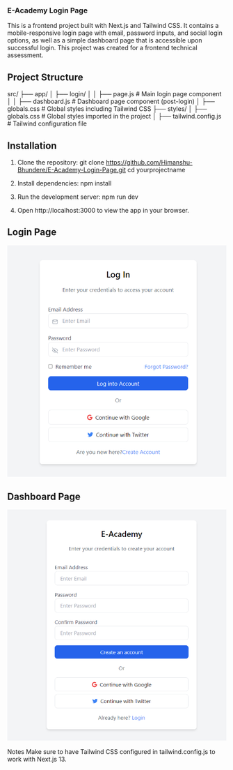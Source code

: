 ### E-Academy Login Page
This is a frontend project built with Next.js and Tailwind CSS. It contains a mobile-responsive login page with email, password inputs, and social login options, as well as a simple dashboard page that is accessible upon successful login. This project was created for a frontend technical assessment.

## Project Structure

src/
├── app/
│   ├── login/
│   │   ├── page.js          # Main login page component
│   │   ├── dashboard.js     # Dashboard page component (post-login)
│   ├── globals.css          # Global styles including Tailwind CSS
├── styles/
│   ├── globals.css          # Global styles imported in the project
│   ├── tailwind.config.js   # Tailwind configuration file

## Installation
1. Clone the repository:
git clone https://github.com/Himanshu-Bhundere/E-Academy-Login-Page.git
cd yourprojectname

2. Install dependencies:
npm install

3. Run the development server:
npm run dev

4. Open http://localhost:3000 to view the app in your browser.

## Login Page

![Login Page](./screenshots/login_page.png)

## Dashboard Page

![Dashboard Page](./screenshots/dashboard_page.png)

Notes
Make sure to have Tailwind CSS configured in tailwind.config.js to work with Next.js 13.
